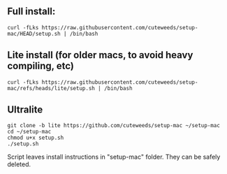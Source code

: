 ## Full install:
```
curl -fLks https://raw.githubusercontent.com/cuteweeds/setup-mac/HEAD/setup.sh | /bin/bash
```
## Lite install (for older macs, to avoid heavy compiling, etc)
```
curl -fLks https://raw.githubusercontent.com/cuteweeds/setup-mac/refs/heads/lite/setup.sh | /bin/bash
```

## Ultralite
```
git clone -b lite https://github.com/cuteweeds/setup-mac ~/setup-mac
cd ~/setup-mac
chmod u+x setup.sh
./setup.sh
```

Script leaves install instructions in "setup-mac" folder. They can be safely deleted.
